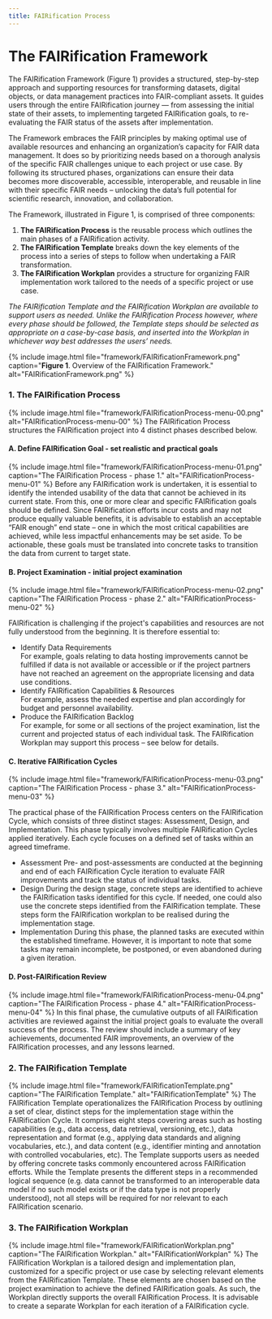 ```yaml
---
title: FAIRification Process
---
```

# The FAIRification Framework

The FAIRification Framework (Figure 1) provides a structured, step-by-step approach and supporting resources for transforming datasets, digital objects, or data management practices into FAIR-compliant assets.
It guides users through the entire FAIRification journey — from assessing the initial state of their assets, to implementing targeted FAIRification goals, to re-evaluating the FAIR status of the assets after implementation.

The Framework embraces the  FAIR principles by making optimal use of available resources and enhancing an organization’s capacity for FAIR data management. It does so by prioritizing needs based on a thorough analysis of the specific FAIR challenges unique to each project or use case. By following its structured phases, organizations can ensure their data becomes more discoverable, accessible, interoperable, and reusable in line with their specific FAIR needs – unlocking the data’s full potential for scientific research, innovation, and collaboration.

The Framework, illustrated in Figure 1, is comprised of three components:
1.	**The FAIRification Process** is the reusable process which outlines the main phases of a FAIRification activity.
2.	**The FAIRification Template** breaks down the key elements of the process into a series of steps to follow when undertaking a FAIR transformation.
3.	**The FAIRification Workplan** provides a structure for organizing FAIR implementation work tailored to the needs of a specific project or use case.

_The FAIRification Template and the FAIRification Workplan are available to support users as needed. Unlike the FAIRification Process however, where every phase should be followed, the Template steps should be selected as appropriate on a case-by-case basis, and inserted into the Workplan in whichever way best addresses the users’ needs._

{% include image.html file="framework/FAIRificationFramework.png" caption="**Figure 1**. Overview of the FAIRification Framework." alt="FAIRificationFramework.png" %} 

### 1. The FAIRification Process  
{% include image.html file="framework/FAIRificationProcess-menu-00.png" alt="FAIRificationProcess-menu-00" %}
The FAIRification Process structures the FAIRification project into 4 distinct phases described below.


#### A.	Define FAIRification Goal - set realistic and practical goals
{% include image.html file="framework/FAIRificationProcess-menu-01.png" caption="The FAIRification Process - phase 1." alt="FAIRificationProcess-menu-01" %}
Before any FAIRification work is undertaken, it is essential to identify the intended usability of the data that cannot be achieved in its current state. From this, one or more clear and specific FAIRification goals should be defined. Since FAIRification efforts incur  costs and may not produce equally valuable benefits, it is advisable to establish an acceptable “FAIR enough” end state – one in which the most critical capabilities are achieved, while less impactful enhancements may be set aside. To be actionable, these goals must be translated into concrete tasks to transition the data from current to target state.

#### B. Project Examination - initial project examination  
{% include image.html file="framework/FAIRificationProcess-menu-02.png" caption="The FAIRification Process - phase 2." alt="FAIRificationProcess-menu-02" %}

FAIRification is challenging if the project's capabilities and resources are not fully understood from the beginning. It is therefore essential to:  
- Identify Data Requirements  
For example, goals relating to data hosting improvements cannot be fulfilled if data is not available or accessible or if the project partners have not reached an agreement on the appropriate licensing and data use conditions.
- Identify FAIRification Capabilities & Resources  
For example, assess the needed expertise and plan accordingly for budget and personnel availability.
- Produce the FAIRification Backlog  
For example, for some or all sections of the project examination, list the current and projected status of each individual task. The FAIRification Workplan may support this process – see below for details.  

#### C. Iterative FAIRification Cycles
{% include image.html file="framework/FAIRificationProcess-menu-03.png" caption="The FAIRification Process - phase 3." alt="FAIRificationProcess-menu-03" %}

The practical phase of the FAIRification Process centers on the FAIRification Cycle, which consists of three distinct stages: Assessment, Design, and Implementation. This phase typically involves multiple FAIRification Cycles applied iteratively. Each cycle focuses on a defined set of tasks within an agreed timeframe.
-	Assessment
Pre- and post-assessments are conducted at the beginning and end of each FAIRification Cycle iteration to evaluate FAIR improvements and track the status of individual tasks.
-	Design
During the design stage, concrete steps are identified to achieve the FAIRification tasks identified for this cycle. If needed, one could also use the concrete steps identified from the FAIRification template.
These steps form the FAIRification workplan to be realised during the implementation stage.
-	Implementation
During this phase, the planned tasks are executed within the established timeframe. However, it is important to note that some tasks may remain incomplete, be postponed, or even abandoned during a given iteration.

#### D. Post-FAIRification Review
{% include image.html file="framework/FAIRificationProcess-menu-04.png" caption="The FAIRification Process - phase 4." alt="FAIRificationProcess-menu-04" %}
In this final phase, the cumulative outputs of all FAIRification activities are reviewed against the initial project goals to evaluate the overall success of the process. The review should include a summary of key achievements, documented FAIR improvements, an overview of the FAIRification processes, and any lessons learned.

### 2. The FAIRification Template  
{% include image.html file="framework/FAIRificationTemplate.png" caption="The FAIRification Template." alt="FAIRificationTemplate" %}
The FAIRification Template operationalizes the FAIRification Process by outlining a set of clear, distinct steps for the implementation stage within the FAIRification Cycle. It comprises eight steps covering areas such as hosting capabilities (e.g., data access, data retrieval, versioning, etc.), data representation and format (e.g., applying data standards and aligning vocabularies, etc.), and data content (e.g., identifier minting and annotation with controlled vocabularies, etc). The Template supports users as needed by offering concrete tasks commonly encountered across FAIRification efforts. While the Template presents the different steps in a recommended logical sequence (e.g. data cannot be transformed to an interoperable data model if no such model exists or if the data type is not properly understood), not all steps will be required for nor relevant to each FAIRification scenario.

### 3. The FAIRification Workplan  
{% include image.html file="framework/FAIRificationWorkplan.png" caption="The FAIRification Workplan." alt="FAIRificationWorkplan" %}
The FAIRification Workplan is a tailored design and implementation plan, customized for a specific project or use case by selecting relevant elements from the FAIRification Template. These elements are chosen based on the project examination to achieve the defined FAIRification goals. As such, the Workplan directly supports the overall FAIRification Process. It is advisable to create a separate Workplan for each iteration of a FAIRification cycle.
